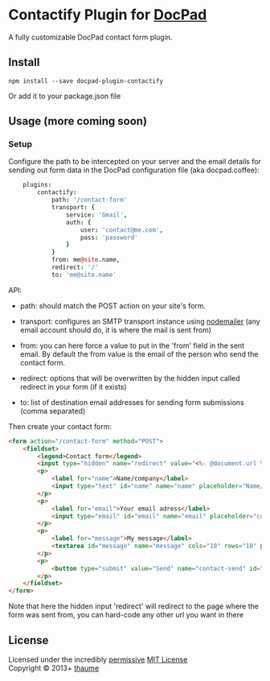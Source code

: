 # Contactify Plugin for [DocPad](http://docpad.org)

A fully customizable DocPad contact form plugin.


## Install

```
npm install --save docpad-plugin-contactify
```

Or add it to your package.json file


## Usage (more coming soon)

### Setup

Configure the path to be intercepted on your server and the email details for sending out form data in the DocPad configuration file (aka docpad.coffee):

```coffeescript
	plugins:
		contactify:
			path: '/contact-form'
			transport: {
				service: 'Gmail',
				auth: {
					user: 'contact@me.com',
					pass: 'password'
				}
			}
			from: me@site.name,
			redirect: '/'
			to: 'me@site.name'
```

API:
- path: should match the POST action on your site's form.

- transport: configures an SMTP transport instance using [nodemailer](http://www.nodemailer.com/) (any email account should do, it is where the mail is sent from)

- from: you can here force a value to put in the 'from' field in the sent email. By default the from value is the email of the person who send the contact form.

- redirect: options that will be overwritten by the hidden input called redirect in your form (if it exists)

- to: list of destination email addresses for sending form submissions (comma separated)

Then create your contact form:

```HTML
<form action="/contact-form" method="POST">
	<fieldset>
		<legend>Contact form</legend>
		<input type="hidden" name="redirect" value="<%- @document.url %>?formSent=1">
		<p>
			<label for="name">Name/company</label>
			<input type="text" id="name" name="name" placeholder="Name/company" />
		</p>
		<p>
			<label for="email">Your email adress</label>
			<input type="email" id="email" name="email" placeholder="contact@me.com" />
		</p>
		<p>
			<label for="message">My message</label>
			<textarea id="message" name="message" cols="10" rows="10" placeholder="Your message..."></textarea>
		</p>
		<p>
			<button type="submit" value="Send" name="contact-send" id="contact-send">Send</button>
		</p>
	</fieldset>
</form>
```

Note that here the hidden input 'redirect' will redirect to the page where the form was sent from, you can hard-code any other url you want in there

## License
Licensed under the incredibly [permissive](http://en.wikipedia.org/wiki/Permissive_free_software_licence) [MIT License](http://creativecommons.org/licenses/MIT/)
<br/>Copyright &copy; 2013+ [thaume](http://thau.me)
